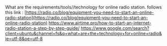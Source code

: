 What are the requirements/tools//technology for online radio station. follows this link :
[https://radio.co/blog/equipment-you-need-to-start-an-online-radio-station](https://radio.co/blog/equipment-you-need-to-start-an-online-radio-station)
https://www.airtime.pro/how-to-start-an-internet-radio-station-a-step-by-step-guide/
https://www.google.com/search?client=ubuntu&channel=fs&q=what+are+the+technology+for+online+radio&ie=utf-8&oe=utf-8
<!--stackedit_data:
eyJoaXN0b3J5IjpbLTEyMDE1MzY0MjQsMTY4MDA2NDE4XX0=
-->